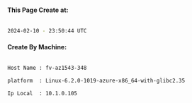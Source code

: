 
   
#### This Page Create at:

```bash

2024-02-10 - 23:50:44 UTC

```

#### Create By Machine:

```bash

Host Name : fv-az1543-348

platform  : Linux-6.2.0-1019-azure-x86_64-with-glibc2.35

Ip Local  : 10.1.0.105

```

